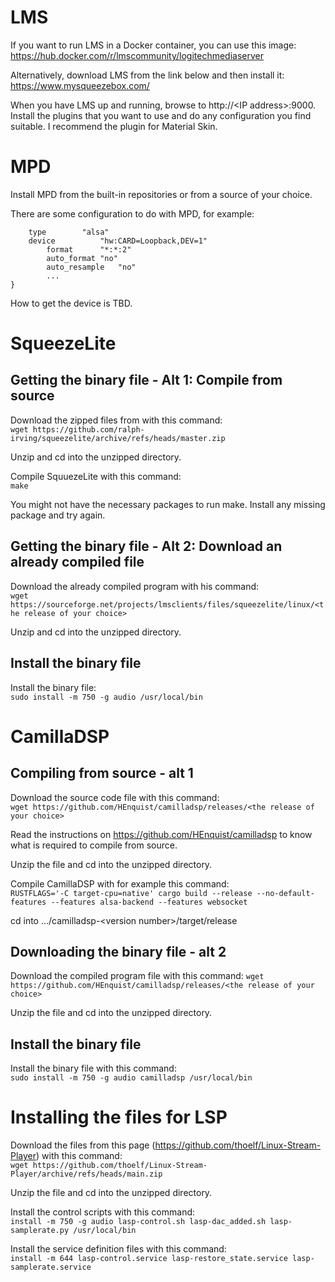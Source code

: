 # LMS
If you want to run LMS in a Docker container, you can use this image:<br/>https://hub.docker.com/r/lmscommunity/logitechmediaserver

Alternatively, download LMS from the link below and then install it:<br/>https://www.mysqueezebox.com/

When you have LMS up and running, browse to http://\<IP address\>:9000. Install the plugins that you want to use and do any configuration you find suitable. I recommend the plugin for Material Skin.

# MPD
Install MPD from the built-in repositories or from a source of your choice.

There are some configuration to do with MPD, for example:<br/>
```audio_output {
	type		"alsa"
	device          "hw:CARD=Loopback,DEV=1"
        format		"*:*:2"
        auto_format	"no"
        auto_resample	"no"
        ...
}
```

How to get the device is TBD.

# SqueezeLite
## Getting the binary file - Alt 1: Compile from source
Download the zipped files from with this command:<br/>```wget https://github.com/ralph-irving/squeezelite/archive/refs/heads/master.zip```

Unzip and cd into the unzipped directory.

Compile SquuezeLite with this command:<br/>```make```

You might not have the necessary packages to run make. Install any missing package and try again.

## Getting the binary file - Alt 2: Download an already compiled file
Download the already compiled program with his command:<br/>```wget https://sourceforge.net/projects/lmsclients/files/squeezelite/linux/<the release of your choice>```

Unzip and cd into the unzipped directory.

## Install the binary file
Install the binary file:<br/>```sudo install -m 750 -g audio /usr/local/bin```

# CamillaDSP
## Compiling from source - alt 1
Download the source code file with this command:<br/>```wget https://github.com/HEnquist/camilladsp/releases/<the release of your choice>```

Read the instructions on https://github.com/HEnquist/camilladsp to know what is required to compile from source.

Unzip the file and cd into the unzipped directory.

Compile CamillaDSP with for example this command:<br/>
```RUSTFLAGS='-C target-cpu=native' cargo build --release --no-default-features --features alsa-backend --features websocket```

cd into .../camilladsp-\<version number\>/target/release

## Downloading the binary file - alt 2
Download the compiled program file with this command:
```wget https://github.com/HEnquist/camilladsp/releases/<the release of your choice>```

Unzip the file and cd into the unzipped directory.

## Install the binary file
Install the binary file with this command:<br/>
```sudo install -m 750 -g audio camilladsp /usr/local/bin```

# Installing the files for LSP
Download the files from this page (https://github.com/thoelf/Linux-Stream-Player) with this command:<br/>
```wget https://github.com/thoelf/Linux-Stream-Player/archive/refs/heads/main.zip```

Unzip the file and cd into the unzipped directory.

Install the control scripts with this command:<br/>
```install -m 750 -g audio lasp-control.sh lasp-dac_added.sh lasp-samplerate.py /usr/local/bin```

Install the service definition files with this command:<br/>
```install -m 644 lasp-control.service lasp-restore_state.service lasp-samplerate.service```
